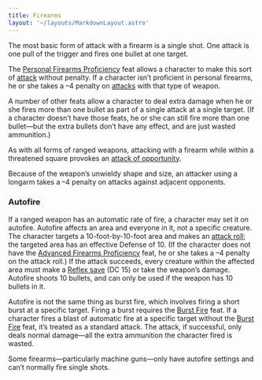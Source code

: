 ```yaml
---
title: Firearms
layout: '~/layouts/MarkdownLayout.astro'
---
```

The most basic form of attack with a firearm is a single shot. One attack is
one pull of the trigger and fires one bullet at one target.

The [Personal Firearms Proficiency](/modern.d20.srd/feats/personal.firearms.proficiency) feat allows
a character to make this sort of [attack](/modern.d20.srd/combat/attack.roll)
without penalty. If a character isn’t proficient in personal firearms, he or
she takes a –4 penalty on [attacks](/modern.d20.srd/combat/attack.roll) with
that type of weapon.

A number of other feats allow a character to deal extra damage when he or she
fires more than one bullet as part of a single attack at a single target. (If
a character doesn’t have those feats, he or she can still fire more than one
bullet—but the extra bullets don’t have any effect, and are just wasted
ammunition.)

As with all forms of ranged weapons, attacking with a firearm while within a
threatened square provokes an [attack of opportunity](/modern.d20.srd/combat/attacks.of.opportunity).

Because of the weapon’s unwieldy shape and size, an attacker using a longarm
takes a –4 penalty on attacks against adjacent opponents.

### Autofire

If a ranged weapon has an automatic rate of fire, a character may set it on
autofire. Autofire affects an area and everyone in it, not a specific
creature. The character targets a 10-foot-by-10-foot area and makes an [attack roll](/modern.d20.srd/combat/attack.roll); the targeted area has an effective
Defense of 10. (If the character does not have the [Advanced Firearms Proficiency](/modern.d20.srd/feats/advanced.firearms.proficiency) feat, he or
she takes a –4 penalty on the attack roll.) If the attack succeeds, every
creature within the affected area must make a [Reflex save](/modern.d20.srd/basics/saving.throws) (DC 15) or take the weapon’s
damage. Autofire shoots 10 bullets, and can only be used if the weapon has 10
bullets in it.

Autofire is not the same thing as burst fire, which involves firing a short
burst at a specific target. Firing a burst requires the [Burst Fire](/modern.d20.srd/feats/burst.fire) feat. If a character fires a blast of
automatic fire at a specific target without the [Burst Fire](/modern.d20.srd/feats/burst.fire) feat, it’s treated as a standard
attack. The attack, if successful, only deals normal damage—all the extra
ammunition the character fired is wasted.

Some firearms—particularly machine guns—only have autofire settings and can’t
normally fire single shots.

